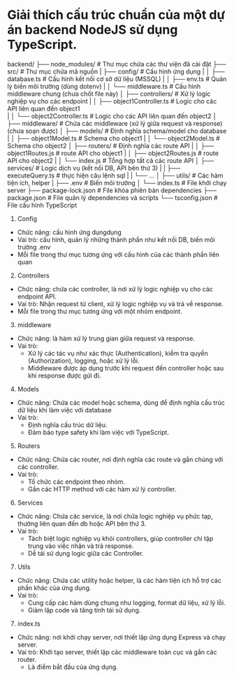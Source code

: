 # Giải thích cấu trúc chuẩn của một dự án backend NodeJS sử dụng TypeScript.

backend/
├── node_modules/          # Thư mục chứa các thư viện đã cài đặt
├── src/                  # Thư mục chứa mã nguồn
|   ├── config/                 # Cấu hình ứng dụng
|   │   ├── database.ts             # Cấu hình kết nối cơ sở dữ liệu (MSSQL)
|   │   ├── env.ts                  # Quản lý biến môi trường (dùng dotenv)
|   │   └── middleware.ts           # Cấu hình middleware chung (chưa chốt file này)
│   ├── controllers/            # Xử lý logic nghiệp vụ cho các endpoint
|   │   ├── object1Controller.ts           # Logic cho các API liên quan đến object1  
|   │   └── object2Controller.ts           # Logic cho các API liên quan đến object2
│   ├── middleware/       # Chứa các middleware (xử lý giữa request và response)(chưa soạn được)
│   ├── models/           # Định nghĩa schema/model cho database
|   │   ├── object1Model.ts         # Schema cho object1
|   │   └── object2Model.ts         # Schema cho object2 
│   ├── routers/          # Định nghĩa các route API
|   │   ├── object1Routes.js        # route API cho object1 
|   │   ├── object2Routes.js        # route API cho object2 
|   │   └── index.js             # Tổng hợp tất cả các route API
│   ├── services/         # Logic dịch vụ (kết nối DB, API bên thứ 3)
|   |   ├── executeQuery.ts # thực hiện câu lệnh sql 
|   |   └── ...
│   ├── utils/            # Các hàm tiện ích, helper
|   ├── .env              # Biến môi trường
│   └── index.ts          # File khởi chạy server
├── package-lock.json     # File khóa phiên bản dependencies
├── package.json          # File quản lý dependencies và scripts
└── tsconfig.json         # File cấu hình TypeScript

1. Config
- Chức năng: cấu hình ứng dụngdụng
- Vai trò: cấu hình, quản lý những thành phần như kết nối DB, biến môi trường .env 
- Mỗi file trong thư mục tương ứng với cấu hình của các thành phần liên quan 

2. Controllers
- Chức năng: chứa các controller, là nơi xử lý logic nghiệp vụ cho các endpoint API.
- Vai trò: Nhận request từ client, xử lý logic nghiệp vụ và trả về response.
- Mỗi file trong thư mục tương ứng với một nhóm endpoint.

3. middleware
- Chức năng: là hàm xử lý trung gian giữa request và response.
- Vai trò: 
    + Xử lý các tác vụ như xác thực (Authentication), kiểm tra quyền (Authorization), logging, hoặc xử lý lỗi.
    + Middleware được áp dụng trước khi request đến controller hoặc sau khi response được gửi đi.

4. Models
- Chức năng: Chứa các model hoặc schema, dùng để định nghĩa cấu trúc dữ liệu khi làm việc với database
- Vai trò:
    + Định nghĩa cấu trúc dữ liệu.
    + Đảm bảo type safety khi làm việc với TypeScript.

5. Routers
- Chức năng: Chứa các router, nơi định nghĩa các route và gắn chúng với các controller.
- Vai trò:
    + Tổ chức các endpoint theo nhóm.
    + Gắn các HTTP method với các hàm xử lý controller.

6. Services
- Chức năng: Chứa các service, là nơi chứa logic nghiệp vụ phức tạp, thường liên quan đến db hoặc API bên thứ 3.
- Vai trò:
    + Tách biệt logic nghiệp vụ khỏi controllers, giúp controller chỉ tập trung vào việc nhận và trả response.
    + Dễ tái sử dụng logic giữa các Controller.

7. Utils
- Chức năng: Chứa các utility hoặc helper, là các hàm tiện ích hỗ trợ các phần khác của ứng dụng.
- Vai trò:
    + Cung cấp các hàm dùng chung như logging, format dữ liệu, xử lý lỗi.
    + Giảm lặp code và tăng tính tái sử dụng.

7. index.ts
- Chức năng: nơi khởi chạy server, nơi thiết lập ứng dụng Express và chạy server.
- Vai trò: Khởi tạo server, thiết lập các middleware toàn cục và gắn các router.
    + Là điểm bắt đầu của ứng dụng.